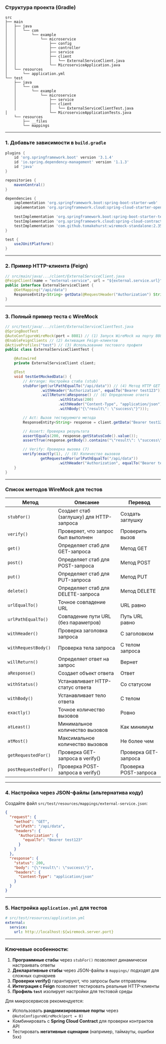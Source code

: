 ### Структура проекта (Gradle)
```
src
├── main
│   ├── java
│   │   └── com
│   │       └── example
│   │           └── microservice
│   │               ├── config
│   │               ├── controller
│   │               ├── service
│   │               ├── client
│   │               │   └── ExternalServiceClient.java
│   │               └── MicroserviceApplication.java
│   └── resources
│       └── application.yml
└── test
    ├── java
    │   └── com
    │       └── example
    │           └── microservice
    │               ├── service
    │               ├── client
    │               │   └── ExternalServiceClientTest.java
│                   └── MicroserviceApplicationTests.java
    └── resources
        ├── __files
        └── mappings
```

---

### 1. Добавьте зависимости в `build.gradle`
```groovy
plugins {
    id 'org.springframework.boot' version '3.1.4'
    id 'io.spring.dependency-management' version '1.1.3'
    id 'java'
}

repositories {
    mavenCentral()
}

dependencies {
    implementation 'org.springframework.boot:spring-boot-starter-web'
    implementation 'org.springframework.cloud:spring-cloud-starter-openfeign'
    
    testImplementation 'org.springframework.boot:spring-boot-starter-test'
    testImplementation 'org.springframework.cloud:spring-cloud-contract-wiremock:4.0.3'
    testImplementation 'com.github.tomakehurst:wiremock-standalone:2.35.0'
}

test {
    useJUnitPlatform()
}
```

---

### 2. Пример HTTP-клиента (Feign)
```java
// src/main/java/.../client/ExternalServiceClient.java
@FeignClient(name = "external-service", url = "${external.service.url}")
public interface ExternalServiceClient {
    @GetMapping("/api/data")
    ResponseEntity<String> getData(@RequestHeader("Authorization") String token);
}
```

---

### 3. Полный пример теста с WireMock
```java
// src/test/java/.../client/ExternalServiceClientTest.java
@SpringBootTest
@AutoConfigureWireMock(port = 8081) // (1) Запуск WireMock на порту 8081
@EnableFeignClients // (2) Активация Feign-клиентов
@ActiveProfiles("test") // (3) Использование тестового профиля
public class ExternalServiceClientTest {

    @Autowired
    private ExternalServiceClient client;

    @Test
    void testGetMockedData() {
        // Arrange: Настройка стаба (stub)
        stubFor(get(urlPathEqualTo("/api/data")) // (4) Метод HTTP GET
                .withHeader("Authorization", equalTo("Bearer test123")) // (5) Проверка заголовка
                .willReturn(aResponse() // (6) Определение ответа
                        .withStatus(200)
                        .withHeader("Content-Type", "application/json")
                        .withBody("{\"result\": \"success\"}")));

        // Act: Вызов тестируемого метода
        ResponseEntity<String> response = client.getData("Bearer test123");

        // Assert: Проверка результата
        assertEquals(200, response.getStatusCode().value());
        assertTrue(response.getBody().contains("\"result\": \"success\""));

        // Verify: Проверка вызова (7)
        verify(exactly(1), // (8) Количество вызовов
                getRequestedFor(urlPathEqualTo("/api/data"))
                        .withHeader("Authorization", equalTo("Bearer test123")));
    }
}
```

---

### Список методов WireMock для тестов
| **Метод** | **Описание** | **Перевод** |
|----------|-------------|------------|
| `stubFor()` | Создает стаб (заглушку) для HTTP-запроса | Создать заглушку |
| `verify()` | Проверяет, что запрос был выполнен | Проверить вызов |
| `get()` | Определяет стаб для GET-запроса | Метод GET |
| `post()` | Определяет стаб для POST-запроса | Метод POST |
| `put()` | Определяет стаб для PUT-запроса | Метод PUT |
| `delete()` | Определяет стаб для DELETE-запроса | Метод DELETE |
| `urlEqualTo()` | Точное совпадение URL | URL равно |
| `urlPathEqualTo()` | Совпадение пути URL (без параметров) | Путь URL равно |
| `withHeader()` | Проверка заголовка запроса | С заголовком |
| `withRequestBody()` | Проверка тела запроса | С телом запроса |
| `willReturn()` | Определяет ответ на запрос | Вернет |
| `aResponse()` | Создает объект ответа | Ответ |
| `withStatus()` | Устанавливает HTTP-статус ответа | Со статусом |
| `withBody()` | Устанавливает тело ответа | С телом |
| `exactly()` | Точное количество вызовов | Ровно |
| `atLeast()` | Минимальное количество вызовов | Как минимум |
| `atMost()` | Максимальное количество вызовов | Не более чем |
| `getRequestedFor()` | Проверка GET-запроса в verify() | Проверка GET-запроса |
| `postRequestedFor()` | Проверка POST-запроса в verify() | Проверка POST-запроса |

---

### 4. Настройка через JSON-файлы (альтернатива коду)
Создайте файл `src/test/resources/mappings/external-service.json`:
```json
{
  "request": {
    "method": "GET",
    "urlPath": "/api/data",
    "headers": {
      "Authorization": {
        "equalTo": "Bearer test123"
      }
    }
  },
  "response": {
    "status": 200,
    "body": "{\"result\": \"success\"}",
    "headers": {
      "Content-Type": "application/json"
    }
  }
}
```

---

### 5. Настройка `application.yml` для тестов
```yaml
# src/test/resources/application.yml
external:
  service:
    url: http://localhost:${wiremock.server.port}
```

---

### Ключевые особенности:
1. **Программные стабы** через `stubFor()` позволяют динамически настраивать ответы
2. **Декларативные стабы** через JSON-файлы в `mappings/` подходят для сложных сценариев
3. **Проверки verify()** гарантируют, что запросы были отправлены
4. **Интеграция с Feign** позволяет тестировать реальные HTTP-клиенты
5. **Профиль `test`** изолирует настройки для тестовой среды

Для микросервисов рекомендуется:
- Использовать **рандомизированные порты** через `@AutoConfigureWireMock(port = 0)`
- Комбинировать с **Spring Cloud Contract** для проверки контрактов API
- Тестировать **негативные сценарии** (например, таймауты, ошибки 5xx)
